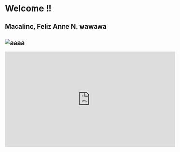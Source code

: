 # Welcome !!
Macalino, Feliz Anne N.
**wawawa**
---
![aaaa](https://artillerymag.com/wp-content/uploads/2014/11/HelloKitty-icon-frag2.png)
---
<iframe width="560" height="315" src="https://www.youtube.com/embed/fa49r2k2Igc?si=6TCyfNfJKHvYjVJ9" title="YouTube video player" frameborder="0" allow="accelerometer; autoplay; clipboard-write; encrypted-media; gyroscope; picture-in-picture; web-share" allowfullscreen></iframe>

